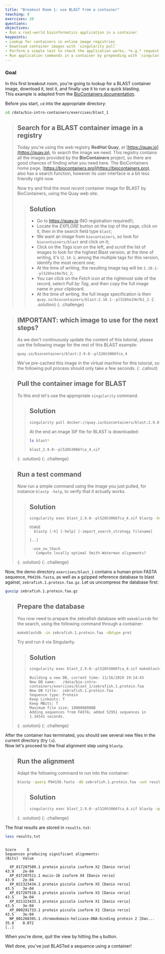```yaml
---
title: "Breakout Room 1: use BLAST from a container"
teaching: 0
exercises: 20
questions:
objectives:
- Run a real-world bioinformatics application in a container
keypoints:
- Lookup for containers in online image registries
- Download container images with `singularity pull`
- Perform a simple test to check the application works, *e.g.* request the help output
- Run application commands in a container by prepending with `singularity exec <image>` 
---
```



### Goal

In this first breakout room, you're going to lookup for a BLAST container image, download it, test it, and finally use it to run a quick blasting.  
This example is adapted from the [BioContainers documentation](http://biocontainers-edu.biocontainers.pro/en/latest/running_example.html).

Before you start, `cd` into the appropriate directory:

```bash
cd /data/bio-intro-containers/exercises/blast_1
```


> ## Search for a BLAST container image in a registry
> 
> Today you're using the web registry **RedHat Quay**, at [https://quay.io](https://quay.io), to search the image we need.  This registry contains all the images provided by the **BioContainers** project, so there are good chances of finding what you need here.  The BioContainers home page, [https://biocontainers.pro](https://biocontainers.pro), also has a search function, however its user interface is a bit less friendly right now.
> 
> Now try and find the *most recent* container image for BLAST by BioContainers, using the Quay web site.
> 
> > ## Solution
> > 
> > * Go to https://quay.io (NO registration required!);
> > * Locate the *EXPLORE* button on the top of the page, click on it, then in the search field type `blast`;
> > * We want an image from `biocontainers`, so look for `biocontainers/blast` and click on it;
> > * Click on the *Tags* icon on the left, and scroll the list of images to look for the highest Blast version, at the time of writing, it's (`2.10.1`; among the multiple tags for this version, identify the most recent one;
> > * At the time of writing, the resulting image tag will be `2.10.1--pl526he19e7b1_2`;
> > * You can click on the *Fetch* icon at the rightmost side of the record, select *Pull by Tag*, and then copy the full image name in your clipboard.
> > * At the time of writing, the full image specification is then `quay.io/biocontainers/blast:2.10.1--pl526he19e7b1_2`.
> {: .solution}
{: .challenge}


> ## IMPORTANT: which image to use for the next steps?
> 
> As we don't continuously update the content of this tutorial, please use the following image for the rest of this BLAST example:
> 
> `quay.io/biocontainers/blast:2.9.0--pl526h3066fca_4`
>
> We've pre-cached this image in the virtual machine for this tutorial, so the following pull process should only take a few seconds.
{: .callout}


> ## Pull the container image for BLAST
> 
> To this end let's use the appropriate `singularity` command.
> 
> > ## Solution
> > 
> > ```bash
> > singularity pull docker://quay.io/biocontainers/blast:2.9.0--pl526h3066fca_4
> > ```
> > 
> > At the end an image SIF file for BLAST is downloaded:
> > 
> > ```bash
> > ls blast*
> > ```
> > 
> > ```output
> > blast_2.9.0--pl526h3066fca_4.sif
> > ```
> {: .solution}
{: .challenge}


> ## Run a test command
>
> Now run a simple command using the image you just pulled, for instance `blastp -help`, to verify that it actually works.
>
> > ## Solution
> >
> > ```bash
> > singularity exec blast_2.9.0--pl526h3066fca_4.sif blastp -help
> > ```
> >
> > ```output
> > USAGE
> >   blastp [-h] [-help] [-import_search_strategy filename]
> >
> > [..]
> >
> >  -use_sw_tback
> >    Compute locally optimal Smith-Waterman alignments?
> > ```
> {: .solution}
{: .challenge}


Now, the demo directory `exercises/blast_1` contains a human prion FASTA sequence, `P04156.fasta`, as well as a gzipped reference database to blast against, `zebrafish.1.protein.faa.gz`.  Let us uncompress the database first:

```bash
gunzip zebrafish.1.protein.faa.gz
```


> ## Prepare the database
>
> You now need to prepare the zebrafish database with `makeblastdb` for the search, using the following command through a container:
>
> ```bash
> makeblastdb -in zebrafish.1.protein.faa -dbtype prot
> ```
>
> Try and run it via Singularity.
>
> > ## Solution
> >
> > ```bash
> > singularity exec blast_2.9.0--pl526h3066fca_4.sif makeblastdb -in zebrafish.1.protein.faa -dbtype prot
> > ```
> > ```output
> > Building a new DB, current time: 11/16/2019 19:14:43
> > New DB name:   /data/bio-intro-containers/exercises/blast_1/zebrafish.1.protein.faa
> > New DB title:  zebrafish.1.protein.faa
> > Sequence type: Protein
> > Keep Linkouts: T
> > Keep MBits: T
> > Maximum file size: 1000000000B
> > Adding sequences from FASTA; added 52951 sequences in 1.34541 seconds.
> > ```
> {: .solution}
{: .challenge}


After the container has terminated, you should see several new files in the current directory (try `ls`).  
Now let's proceed to the final alignment step using `blastp`. 


> ## Run the alignment
>
> Adapt the following command to run into the container:
>
> ```bash
> blastp -query P04156.fasta -db zebrafish.1.protein.faa -out results.txt
> ```
>
> > ## Solution
> >
> > ```bash
> > singularity exec blast_2.9.0--pl526h3066fca_4.sif blastp -query P04156.fasta -db zebrafish.1.protein.faa -out results.txt
> > ```
> {: .solution}
{: .challenge}

The final results are stored in `results.txt`:

```bash
less results.txt
```

```output
                                                                      Score     E
Sequences producing significant alignments:                          (Bits)  Value

  XP_017207509.1 protein piccolo isoform X2 [Danio rerio]             43.9    2e-04
  XP_017207511.1 mucin-16 isoform X4 [Danio rerio]                    43.9    2e-04
  XP_021323434.1 protein piccolo isoform X5 [Danio rerio]             43.5    3e-04
  XP_017207510.1 protein piccolo isoform X3 [Danio rerio]             43.5    3e-04
  XP_021323433.1 protein piccolo isoform X1 [Danio rerio]             43.5    3e-04
  XP_009291733.1 protein piccolo isoform X1 [Danio rerio]             43.5    3e-04
  NP_001268391.1 chromodomain-helicase-DNA-binding protein 2 [Dan...  35.8    0.072
[..]
```

When you're done, quit the view by hitting the `q` button.

Well done, you've just BLASTed a sequence using a container!
